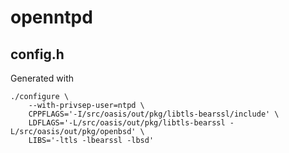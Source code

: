 # openntpd

## config.h
Generated with

	./configure \
		--with-privsep-user=ntpd \
		CPPFLAGS='-I/src/oasis/out/pkg/libtls-bearssl/include' \
		LDFLAGS='-L/src/oasis/out/pkg/libtls-bearssl -L/src/oasis/out/pkg/openbsd' \
		LIBS='-ltls -lbearssl -lbsd'
